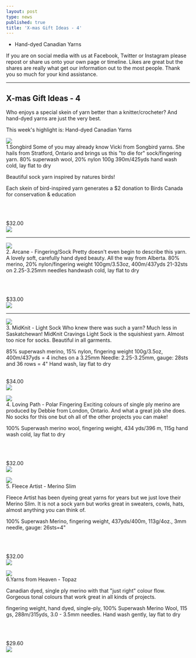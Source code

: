 ```yaml
---
layout: post
type: news
published: true
title: 'X-mas Gift Ideas - 4'
---
```


- Hand-dyed Canadian Yarns

If you are on social media with us at Facebook, Twitter or Instagram please repost or share us onto your own page or timeline. Likes are great but the shares are really what get our information out to the most people. Thank you so much for your kind assistance.
<hr />

<h2>X-mas Gift Ideas - 4</h2>

Who enjoys a special skein of yarn better than a knitter/crocheter? And hand-dyed yarns are just the very best.

This week's highlight is: Hand-dyed Canadian Yarns

<a href="https://www.woolandsilkcoshop.com/products/songbird"><img src="/img/songbird.jpg"></a><br />
1.Songbird Some of you may already know Vicki from Songbird yarns. She hails from Stratford, Ontario and brings us this "to die for" sock/fingering yarn. 80% superwash wool, 20% nylon 100g 390m/425yds hand wash cold, lay flat to dry

Beautiful sock yarn inspired by natures birds!

Each skein of bird-inspired yarn generates a $2 donation to Birds Canada for conservation & education

<br /><br />

$32.00<br />
<a href="https://www.woolandsilkcoshop.com/products/songbird"><img src="/img/songbird_btn.png"></a><br />
<hr />

<a href="https://www.woolandsilkcoshop.com/products/80-20-merino-nylon-fingering"><img src="/img/arcane.jpg"></a><br />
2. Arcane - Fingering/Sock Pretty doesn't even begin to describe this yarn. A lovely soft, carefully hand dyed beauty. All the way from Alberta. 80% merino, 20% nylon/fingering weight 100gm/3.53oz, 400m/437yds 21-32sts on 2.25-3.25mm needles handwash cold, lay flat to dry

<br /><br />

$33.00<br />
<a href="https://www.woolandsilkcoshop.com/products/80-20-merino-nylon-fingering"><img src="/img/arcane_button.png"></a><br />

<hr>

<a href="https://www.woolandsilkcoshop.com/products/sweet-sock)"><img src="/img/midknit.jpg"></a><br />
3. MidKnit - Light Sock Who knew there was such a yarn? Much less in Saskatchewan! MidKnit Cravings Light Sock is the squishiest yarn. Almost too nice for socks. Beautiful in all garments.

85% superwash merino, 15% nylon, fingering weight 100g/3.5oz, 400m/437yds = 4 inches on a 3.25mm Needle: 2.25-3.25mm, gauge: 28sts and 36 rows = 4" Hand wash, lay flat to dry
<br /><br />

$34.00<br />
<a href="https://www.woolandsilkcoshop.com/products/sweet-sock"><img src="/img/midknit_btn.png"></a><br />

<a href="https://www.woolandsilkcoshop.com/products/polar-fingering"><img src="/img/polar.jpg"></a><br />
4. Loving Path - Polar Fingering Exciting colours of single ply merino are produced by Debbie from London, Ontario. And what a great job she does. No socks for this one but oh all of the other projects you can make!

100% Superwash merino wool, fingering weight, 434 yds/396 m, 115g hand wash cold, lay flat to dry

<br /><br />

$32.00<br />
<a href="https://www.woolandsilkcoshop.com/products/polar-fingering"><img src="/img/polar_btn.png"></a><br />

<a href="https://www.woolandsilkcoshop.com/products/merino-slim"><img src="/img/fleece.jpg"></a><br />
5. Fleece Artist - Merino Slim

Fleece Artist has been dyeing great yarns for years but we just love their Merino Slim. It is not a sock yarn but works great in sweaters, cowls, hats, almost anything you can think of.

100% Superwash Merino, fingering weight, 437yds/400m, 113g/4oz., 3mm needle, gauge: 26sts=4"

<br /><br />

$32.00<br />
<a href="https://www.woolandsilkcoshop.com/products/merino-slim"><img src="/img/fleece_btn.png"></a><br />

<a href="https://www.woolandsilkcoshop.com/products/topaz"><img src="/img/topaz.jpg"></a><br />
6.Yarns from Heaven - Topaz

Canadian dyed, single ply merino with that "just right" colour flow. Gorgeous tonal colours that work great in all kinds of projects.

fingering weight, hand dyed, single-ply, 100% Superwash Merino Wool, 115 gs, 288m/315yds, 3.0 - 3.5mm needles. Hand wash gently, lay flat to dry

<br /><br />

$29.60<br />
<a href="https://www.woolandsilkcoshop.com/products/topaz"><img src="/img/topaz_btn.png"></a><br />
